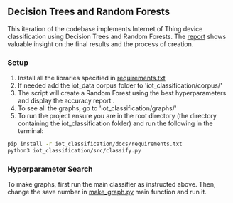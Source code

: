 ## Decision Trees and Random Forests
This iteration of the codebase implements Internet of Thing device classification using Decision Trees and Random Forests.
The [report](iot_classification/docs/report.pdf) shows valuable insight on the final results and the process of creation.

### Setup
1. Install all the libraries specified in [requirements.txt](iot_classification/docs/requirements.txt)
2. If needed add the iot_data corpus folder to 'iot_classification/corpus/'
3. The script will create a Random Forest using the best hyperparameters and display the accuracy report .
4. To see all the graphs, go to 'iot_classification/graphs/'
4. To run the project ensure you are in the root directory (the directory containing the iot_classification folder) and run the following in the terminal:

```sh
pip install -r iot_classification/docs/requirements.txt
python3 iot_classification/src/classify.py
```

### Hyperparameter Search
To make graphs, first run the main classifier as instructed above. Then, change the save number in [make_graph.py](iot_classification/src/make_graph.py) main function and run it. 
